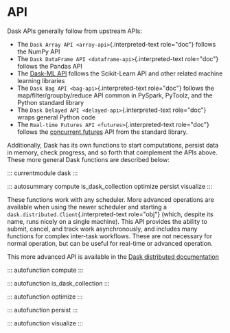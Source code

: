 # API

Dask APIs generally follow from upstream APIs:

-   The `Dask Array API <array-api>`{.interpreted-text role="doc"}
    follows the NumPy API
-   The `Dask DataFrame API <dataframe-api>`{.interpreted-text
    role="doc"} follows the Pandas API
-   The [Dask-ML API](https://ml.dask.org/modules/api.html) follows the
    Scikit-Learn API and other related machine learning libraries
-   The `Dask Bag API <bag-api>`{.interpreted-text role="doc"} follows
    the map/filter/groupby/reduce API common in PySpark, PyToolz, and
    the Python standard library
-   The `Dask Delayed API <delayed-api>`{.interpreted-text role="doc"}
    wraps general Python code
-   The `Real-time Futures API <futures>`{.interpreted-text role="doc"}
    follows the
    [concurrent.futures](https://docs.python.org/3/library/concurrent.futures.html)
    API from the standard library.

Additionally, Dask has its own functions to start computations, persist
data in memory, check progress, and so forth that complement the APIs
above. These more general Dask functions are described below:

::: currentmodule
dask
:::

::: autosummary
compute is_dask_collection optimize persist visualize
:::

These functions work with any scheduler. More advanced operations are
available when using the newer scheduler and starting a
`dask.distributed.Client`{.interpreted-text role="obj"} (which, despite
its name, runs nicely on a single machine). This API provides the
ability to submit, cancel, and track work asynchronously, and includes
many functions for complex inter-task workflows. These are not necessary
for normal operation, but can be useful for real-time or advanced
operation.

This more advanced API is available in the [Dask distributed
documentation](https://distributed.dask.org/en/latest/api.html)

::: autofunction
compute
:::

::: autofunction
is_dask_collection
:::

::: autofunction
optimize
:::

::: autofunction
persist
:::

::: autofunction
visualize
:::
